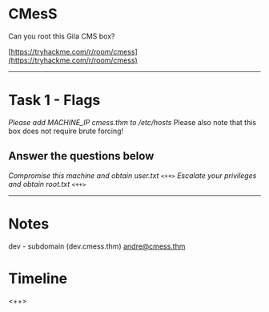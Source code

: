 # CMesS

Can you root this Gila CMS box?

[https://tryhackme.com/r/room/cmess](https://tryhackme.com/r/room/cmess)

---

# Task 1 - Flags

*Please add MACHINE_IP cmess.thm to /etc/hosts*
Please also note that this box does not require brute forcing!

## Answer the questions below

*Compromise this machine and obtain user.txt*
`<++>`
*Escalate your privileges and obtain root.txt*
`<++>`

---

# Notes
dev - subdomain (dev.cmess.thm)
andre@cmess.thm

# Timeline
<++>
